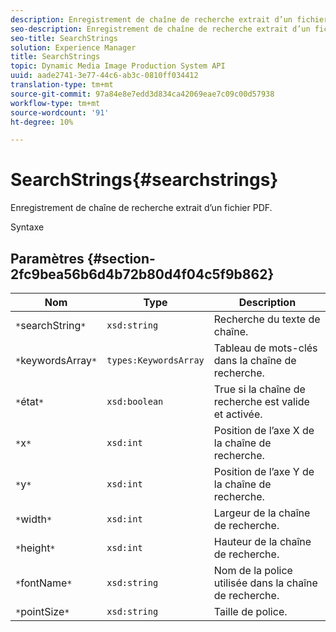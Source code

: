 ```yaml
---
description: Enregistrement de chaîne de recherche extrait d’un fichier PDF.
seo-description: Enregistrement de chaîne de recherche extrait d’un fichier PDF.
seo-title: SearchStrings
solution: Experience Manager
title: SearchStrings
topic: Dynamic Media Image Production System API
uuid: aade2741-3e77-44c6-ab3c-0810ff034412
translation-type: tm+mt
source-git-commit: 97a84e8e7edd3d834ca42069eae7c09c00d57938
workflow-type: tm+mt
source-wordcount: '91'
ht-degree: 10%

---
```



# SearchStrings{#searchstrings}

Enregistrement de chaîne de recherche extrait d’un fichier PDF.

Syntaxe

## Paramètres {#section-2fc9bea56b6d4b72b80d4f04c5f9b862}

| Nom | Type | Description |
|---|---|---|
| `*`searchString`*` | `xsd:string` | Recherche du texte de chaîne. |
| `*`keywordsArray`*` | `types:KeywordsArray` | Tableau de mots-clés dans la chaîne de recherche. |
| `*`état`*` | `xsd:boolean` | True si la chaîne de recherche est valide et activée. |
| `*`x`*` | `xsd:int` | Position de l’axe X de la chaîne de recherche. |
| `*`y`*` | `xsd:int` | Position de l’axe Y de la chaîne de recherche. |
| `*`width`*` | `xsd:int` | Largeur de la chaîne de recherche. |
| `*`height`*` | `xsd:int` | Hauteur de la chaîne de recherche. |
| `*`fontName`*` | `xsd:string` | Nom de la police utilisée dans la chaîne de recherche. |
| `*`pointSize`*` | `xsd:string` | Taille de police. |

